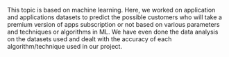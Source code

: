 This topic is based on machine learning. Here, we worked on application and applications datasets to predict the possible customers who will take a premium version of apps subscription or not based on various parameters and techniques or algorithms in ML. We have even done the data analysis on the datasets used and dealt with the accuracy of each algorithm/technique used in our project.
